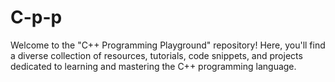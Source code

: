 # C-p-p
Welcome to the "C++ Programming Playground" repository! Here, you'll find a diverse collection of resources, tutorials, code snippets, and projects dedicated to learning and mastering the C++ programming language.
